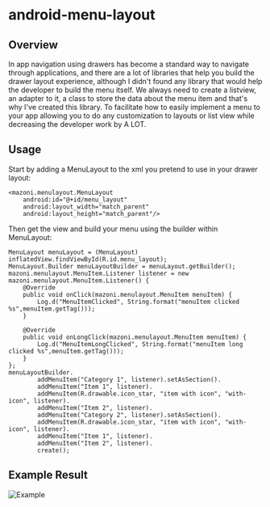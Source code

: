 android-menu-layout
===================

## Overview

In app navigation using drawers has become a standard way to navigate through applications, and there are a lot of libraries that help you build the drawer layout experience, although I didn't found any library that would help the developer to build the menu itself. We always need to create a listview, an adapter to it, a class to store the data about the menu item and that's why I've created this library. To facilitate how to easily implement a menu to your app allowing you to do any customization to layouts or list view while decreasing the developer work by A LOT.

## Usage

Start by adding a MenuLayout to the xml you pretend to use in your drawer layout:

    <mazoni.menulayout.MenuLayout
        android:id="@+id/menu_layout"
        android:layout_width="match_parent"
        android:layout_height="match_parent"/>
    
Then get the view and build your menu using the builder within MenuLayout:

    MenuLayout menuLayout = (MenuLayout) inflatedView.findViewById(R.id.menu_layout);
    MenuLayout.Builder menuLayoutBuilder = menuLayout.getBuilder();
    mazoni.menulayout.MenuItem.Listener listener = new mazoni.menulayout.MenuItem.Listener() {
        @Override
        public void onClick(mazoni.menulayout.MenuItem menuItem) {
            Log.d("MenuItemClicked", String.format("menuItem clicked %s",menuItem.getTag()));
        }

        @Override
        public void onLongClick(mazoni.menulayout.MenuItem menuItem) {
            Log.d("MenuItemLongClicked", String.format("menuItem long clicked %s",menuItem.getTag()));
        }
    };
    menuLayoutBuilder.
            addMenuItem("Category 1", listener).setAsSection().
            addMenuItem("Item 1", listener).
            addMenuItem(R.drawable.icon_star, "item with icon", "with-icon", listener).
            addMenuItem("Item 2", listener).
            addMenuItem("Category 2", listener).setAsSection().
            addMenuItem(R.drawable.icon_star, "item with icon", "with-icon", listener).
            addMenuItem("Item 1", listener).
            addMenuItem("Item 2", listener).
            create();

## Example Result

![Example](https://raw.githubusercontent.com/mazoni/android-menu-layout/master/result.png "Result Example")
